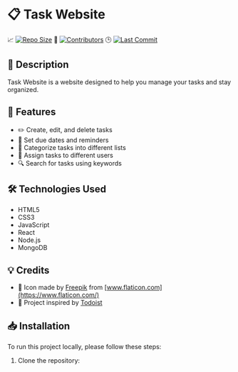 # 📋 Task Website

📈 [![Repo Size](https://img.shields.io/badge/Repo%20Size-1.2MB-blue?style=flat-square)](https://github.com/pydeep9026/task-website)
👥 [![Contributors](https://img.shields.io/badge/Contributors-3-green?style=flat-square)](https://github.com/yourusername/task-website/graphs/contributors)
🕒 [![Last Commit](https://img.shields.io/github/last-commit/yourusername/task-website?style=flat-square)](https://github.com/yourusername/task-website/commits/master)

## 📝 Description

Task Website is a website designed to help you manage your tasks and stay organized.

## 🚀 Features

- ✏️ Create, edit, and delete tasks
- 📅 Set due dates and reminders
- 📂 Categorize tasks into different lists
- 👥 Assign tasks to different users
- 🔍 Search for tasks using keywords

## 🛠️ Technologies Used

- HTML5
- CSS3
- JavaScript
- React
- Node.js
- MongoDB

## 💡 Credits

- 🎨 Icon made by [Freepik](https://www.freepik.com) from [www.flaticon.com](https://www.flaticon.com/)
- 🙌 Project inspired by [Todoist](https://todoist.com/)

## 📥 Installation

To run this project locally, please follow these steps:

1. Clone the repository:


